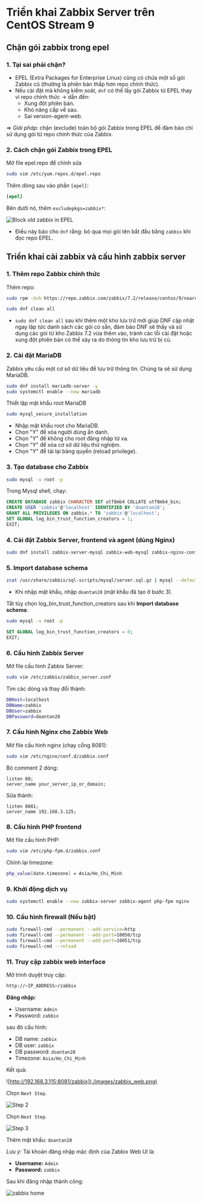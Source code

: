 # Triển khai Zabbix Server trên CentOS Stream 9

## Chặn gói zabbix trong epel

### 1. Tại sai phải chặn?

- EPEL (Extra Packages for Enterprise Linux) cũng có chứa một số gói Zabbix cũ (thường là phiên bản thấp hơn repo chính thức).
- Nếu cài đặt mà không kiểm soát, `dnf` có thể lấy gói Zabbix từ EPEL thay vì repo chính thức → dẫn đến:
  - Xung đột phiên bản.
  - Khó nâng cấp về sau.
  - Sai version-agent-web.

=> *Giải pháp:* chặn (exclude) toàn bộ gói Zabbix trong EPEL để đảm bảo chỉ sử dụng gói từ repo chính thức của Zabbix.

### 2. Cách chặn gói Zabbix trong EPEL

Mở file epel.repo để chỉnh sửa

```bash
sudo vim /etc/yum.repos.d/epel.repo
```

Thêm dòng sau vào phần `[epel]`:

```ini
[epel]
```

Bên dưới nó, thêm `excludepkgs=zabbix*`:

![Block old zabbix in EPEL](./images/block-old-zabbix.png)

- Điều này báo cho `dnf` rằng: bỏ qua mọi gói tên bắt đầu bằng `zabbix` khi đọc repo EPEL.

## Triển khai cài zabbix và cấu hình zabbix server

### 1. Thêm repo Zabbix chính thức

Thêm repo:

```bash
sudo rpm -Uvh https://repo.zabbix.com/zabbix/7.2/release/centos/9/noarch/zabbix-release-latest-7.2.el9.noarch.rpm

sudo dnf clean all
```

- `sudo dnf clean all` sau khi thêm một kho lưu trữ mới giúp DNF cập nhật ngay lập tức danh sách các gói có sẵn, đảm bảo DNF sẽ thấy và sử dụng các gói từ kho Zabbix 7.2 vừa thêm vào, tránh các lỗi cài đặt hoặc xung đột phiên bản có thể xảy ra do thông tin kho lưu trữ bị cũ.

### 2. Cài đặt MariaDB

Zabbix yêu cầu một cơ sở dữ liệu để lưu trữ thông tin. Chúng ta sẽ sử dụng MariaDB.

```bash
sudo dnf install mariadb-server -y
sudo systemctl enable --now mariadb
```

Thiết lập mật khẩu root MariaDB

```bash
sudo mysql_secure_installation
```

- Nhập mật khẩu root cho MariaDB.
- Chọn "Y" để xóa người dùng ẩn danh.
- Chọn "Y" để không cho root đăng nhập từ xa.
- Chọn "Y" để xóa cơ sở dữ liệu thử nghiệm.
- Chọn "Y" để tải lại bảng quyền (reload privilege).

### 3. Tạo database cho Zabbix

```bash
sudo mysql -u root -p
```

Trong Mysql shell, chạy:

```sql
CREATE DATABASE zabbix CHARACTER SET utf8mb4 COLLATE utf8mb4_bin;
CREATE USER 'zabbix'@'localhost' IDENTIFIED BY 'doantan28';
GRANT ALL PRIVILEGES ON zabbix.* TO 'zabbix'@'localhost';
SET GLOBAL log_bin_trust_function_creators = 1;
EXIT;
```

### 4. Cài đặt Zabbix Server, frontend và agent (dùng Nginx)

```bash
sudo dnf install zabbix-server-mysql zabbix-web-mysql zabbix-nginx-conf zabbix-sql-scripts zabbix-selinux-policy zabbix-agent -y
```

### 5. Import database schema

```bash
zcat /usr/share/zabbix/sql-scripts/mysql/server.sql.gz | mysql --default-character-set=utf8mb4 -uzabbix -p zabbix
```

- Khi nhập mật khẩu, nhập `doantan28` (mật khẩu đã tạo ở bước 3).

Tắt tùy chọn log_bin_trust_function_creators sau khi **Import database schema**:

```bash
sudo mysql -u root -p
```

```sql
SET GLOBAL log_bin_trust_function_creators = 0;
EXIT;
```

### 6. Cấu hình Zabbix Server

Mở file cấu hình Zabbix Server:

```bash
sudo vim /etc/zabbix/zabbix_server.conf
```

Tìm các dòng và thay đổi thành:

```bash
DBHost=localhost
DBName=zabbix
DBUser=zabbix
DBPassword=doantan28
```

### 7. Cấu hình Nginx cho Zabbix Web

Mở file cấu hình nginx (chạy cổng 8081):

```bash
sudo vim /etc/nginx/conf.d/zabbix.conf
```

Bỏ comment 2 dòng:

```nginx
listen 80;
server_name your_server_ip_or_domain;
```

Sửa thành:

```nginx
listen 8081;
server_name 192.168.3.125;
```

### 8. Cấu hình PHP frontend

Mở file cấu hình PHP:

```bash
sudo vim /etc/php-fpm.d/zabbix.conf
```

Chỉnh lại timezone:

```bash
php_value[date.timezone] = Asia/Ho_Chi_Minh
```

### 9. Khởi động dịch vụ

```bash
sudo systemctl enable --now zabbix-server zabbix-agent php-fpm nginx
```

### 10. Cấu hình firewall (Nếu bật)

```bash
sudo firewall-cmd --permanent --add-service=http
sudo firewall-cmd --permanent --add-port=10050/tcp
sudo firewall-cmd --permanent --add-port=10051/tcp
sudo firewall-cmd --reload
```

### 11. Truy cập zabbix web interface

Mở trình duyệt truy cập:

```bash
http://<IP_ADDRESS>/zabbix
```

**Đăng nhập:**

- Username: `Admin`
- Password: `zabbix`

sau đó cấu hình:

- DB name: `zabbix`
- DB user: `zabbix`
- DB password: `doantan28`
- Timezone: `Asia/Ho_Chi_Minh`

Kết quả:

![http://192.168.3.115:8081/zabbix](./images/zabbix_web.png)

Chọn `Next Step`.

![Step 2](./images/zabbix_web2.png)

Chọn `Next Step`.

![Step 3](./images/zabbix_web3.png)

Thêm mật khẩu: `doantan28`

*Lưu ý:* Tài khoản đăng nhập mặc định của Zabbix Web UI là:

- **Username:** `Admin`
- **Password:** `zabbix`

Sau khi đăng nhập thành công:

![zabbix home](./images/zabbix_home.png)
